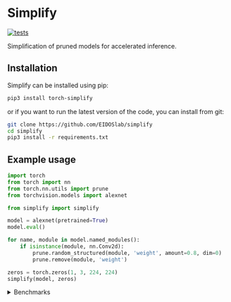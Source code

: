 # Simplify

[![tests](https://github.com/EIDOSlab/simplify/actions/workflows/test.yaml/badge.svg)](https://github.com/EIDOSlab/simplify/actions/workflows/test.yaml)

Simplification of pruned models for accelerated inference.

[comment]: <> (- [Installation]&#40;#installation&#41;)

[comment]: <> (- [Modules]&#40;#usage&#41;)

[comment]: <> (    - [Dataloaders]&#40;#dataloaders&#41;)

[comment]: <> (    - [Evaluation]&#40;#evalutation&#41;)

[comment]: <> (    - [Models]&#40;#models&#41;)

[comment]: <> (    - [Pruning]&#40;#pruning&#41;)

[comment]: <> (        - [CSNN]&#40;#CSNN&#41;)

[comment]: <> (        - [Pruning]&#40;#Pruning&#41;)

[comment]: <> (        - [Thresholding]&#40;#Thresholding&#41;)

[comment]: <> (    - [Utils]&#40;#Utils&#41;)

[comment]: <> (- [Contributing]&#40;#contributing&#41;   )

[comment]: <> (- [License]&#40;#license&#41;)

## Installation
Simplify can be installed using pip:

```bash
pip3 install torch-simplify
```

or if you want to run the latest version of the code, you can install from git:

```bash
git clone https://github.com/EIDOSlab/simplify
cd simplify
pip3 install -r requirements.txt
```

## Example usage

```python
import torch
from torch import nn
from torch.nn.utils import prune
from torchvision.models import alexnet

from simplify import simplify

model = alexnet(pretrained=True)
model.eval()

for name, module in model.named_modules():
    if isinstance(module, nn.Conv2d):
        prune.random_structured(module, 'weight', amount=0.8, dim=0)
        prune.remove(module, 'weight')

zeros = torch.zeros(1, 3, 224, 224)
simplify(model, zeros)
```

<details>
<summary>
Benchmarks
</summary>


<!-- benchmark starts -->
Update timestamp 22/06/2021 21:39:39

Random structured pruning amount = 50.0%

| Architecture       | Pruned time      | Simplified time   |
|--------------------|------------------|-------------------|
| alexnet            | 0.2537s ± 0.0073 | 0.1096s ± 0.0024  |
| vgg11              | 2.7648s ± 0.0371 | 1.2164s ± 0.0038  |
| vgg11_bn           | 0.0000s ± 0.0000 | 0.0000s ± 0.0000  |
| vgg13              | 4.1843s ± 0.0456 | 1.8703s ± 0.0030  |
| vgg13_bn           | 0.0000s ± 0.0000 | 0.0000s ± 0.0000  |
| vgg16              | 5.1764s ± 0.0036 | 2.1973s ± 0.0008  |
| vgg16_bn           | 0.0000s ± 0.0000 | 0.0000s ± 0.0000  |
| vgg19              | 6.2071s ± 0.0298 | 2.5273s ± 0.0014  |
| vgg19_bn           | 0.0000s ± 0.0000 | 0.0000s ± 0.0000  |
| resnet18           | 0.0000s ± 0.0000 | 0.0000s ± 0.0000  |
| resnet34           | 0.0000s ± 0.0000 | 0.0000s ± 0.0000  |
| resnet50           | 0.0000s ± 0.0000 | 0.0000s ± 0.0000  |
| resnet101          | 0.0000s ± 0.0000 | 0.0000s ± 0.0000  |
| resnet152          | 0.0000s ± 0.0000 | 0.0000s ± 0.0000  |
| squeezenet1_0      | 1.0406s ± 0.0020 | 1.1063s ± 0.0171  |
| squeezenet1_1      | 0.5779s ± 0.0029 | 0.6165s ± 0.0053  |
| densenet121        | 0.0000s ± 0.0000 | 0.0000s ± 0.0000  |
| densenet161        | 0.0000s ± 0.0000 | 0.0000s ± 0.0000  |
| densenet169        | 0.0000s ± 0.0000 | 0.0000s ± 0.0000  |
| densenet201        | 0.0000s ± 0.0000 | 0.0000s ± 0.0000  |
| inception_v3       | 0.0000s ± 0.0000 | 0.0000s ± 0.0000  |
| googlenet          | 0.0000s ± 0.0000 | 0.0000s ± 0.0000  |
| shufflenet_v2_x0_5 | 0.0000s ± 0.0000 | 0.0000s ± 0.0000  |
| shufflenet_v2_x1_0 | 0.0000s ± 0.0000 | 0.0000s ± 0.0000  |
| shufflenet_v2_x1_5 | 0.0000s ± 0.0000 | 0.0000s ± 0.0000  |
| shufflenet_v2_x2_0 | 0.0000s ± 0.0000 | 0.0000s ± 0.0000  |
| mobilenet_v2       | 0.0000s ± 0.0000 | 0.0000s ± 0.0000  |
| mobilenet_v3_small | 0.0000s ± 0.0000 | 0.0000s ± 0.0000  |
| mobilenet_v3_large | 0.0000s ± 0.0000 | 0.0000s ± 0.0000  |
| resnext50_32x4d    | 0.0000s ± 0.0000 | 0.0000s ± 0.0000  |
| resnext101_32x8d   | 0.0000s ± 0.0000 | 0.0000s ± 0.0000  |
| wide_resnet50_2    | 0.0000s ± 0.0000 | 0.0000s ± 0.0000  |
| wide_resnet101_2   | 0.0000s ± 0.0000 | 0.0000s ± 0.0000  |
| mnasnet0_5         | 0.0000s ± 0.0000 | 0.0000s ± 0.0000  |
| mnasnet0_75        | 0.0000s ± 0.0000 | 0.0000s ± 0.0000  |
| mnasnet1_0         | 0.0000s ± 0.0000 | 0.0000s ± 0.0000  |
| mnasnet1_3         | 0.0000s ± 0.0000 | 0.0000s ± 0.0000  |
<!-- benchmark ends -->

### Status of torchvision.models

:heavy_check_mark:: all good

:x:: gives different results

:cursing_face:: an exception occurred

:man_shrugging:: test skipped due to failing of the previous one


<!-- table starts -->
Update timestamp 22/06/2021 14:16:31

|    Architecture    |  BatchNorm Folding  |  Bias Propagation  |   Simplification   |
|--------------------|---------------------|--------------------|--------------------|
|      alexnet       | :heavy_check_mark:  | :heavy_check_mark: | :heavy_check_mark: |
|       vgg11        | :heavy_check_mark:  | :heavy_check_mark: | :heavy_check_mark: |
|      vgg11_bn      | :heavy_check_mark:  | :heavy_check_mark: | :heavy_check_mark: |
|       vgg13        | :heavy_check_mark:  | :heavy_check_mark: | :heavy_check_mark: |
|      vgg13_bn      | :heavy_check_mark:  | :heavy_check_mark: | :heavy_check_mark: |
|       vgg16        | :heavy_check_mark:  | :heavy_check_mark: | :heavy_check_mark: |
|      vgg16_bn      | :heavy_check_mark:  | :heavy_check_mark: | :heavy_check_mark: |
|       vgg19        | :heavy_check_mark:  | :heavy_check_mark: | :heavy_check_mark: |
|      vgg19_bn      | :heavy_check_mark:  | :heavy_check_mark: | :heavy_check_mark: |
|      resnet18      | :heavy_check_mark:  | :heavy_check_mark: | :heavy_check_mark: |
|      resnet34      | :heavy_check_mark:  | :heavy_check_mark: | :heavy_check_mark: |
|      resnet50      | :heavy_check_mark:  | :heavy_check_mark: | :heavy_check_mark: |
|     resnet101      | :heavy_check_mark:  | :heavy_check_mark: | :heavy_check_mark: |
|     resnet152      | :heavy_check_mark:  | :heavy_check_mark: | :heavy_check_mark: |
|   squeezenet1_0    | :heavy_check_mark:  | :heavy_check_mark: | :heavy_check_mark: |
|   squeezenet1_1    | :heavy_check_mark:  | :heavy_check_mark: | :heavy_check_mark: |
|    densenet121     | :heavy_check_mark:  | :heavy_check_mark: | :heavy_check_mark: |
|    densenet161     | :heavy_check_mark:  | :heavy_check_mark: | :heavy_check_mark: |
|    densenet169     | :heavy_check_mark:  | :heavy_check_mark: | :heavy_check_mark: |
|    densenet201     | :heavy_check_mark:  | :heavy_check_mark: | :heavy_check_mark: |
|    inception_v3    | :heavy_check_mark:  | :heavy_check_mark: | :heavy_check_mark: |
|     googlenet      | :heavy_check_mark:  | :heavy_check_mark: | :heavy_check_mark: |
| shufflenet_v2_x0_5 | :heavy_check_mark:  | :heavy_check_mark: | :heavy_check_mark: |
| shufflenet_v2_x1_0 | :heavy_check_mark:  | :heavy_check_mark: | :heavy_check_mark: |
| shufflenet_v2_x1_5 | :heavy_check_mark:  | :heavy_check_mark: | :heavy_check_mark: |
| shufflenet_v2_x2_0 | :heavy_check_mark:  | :heavy_check_mark: | :heavy_check_mark: |
|    mobilenet_v2    | :heavy_check_mark:  | :heavy_check_mark: | :heavy_check_mark: |
| mobilenet_v3_small | :heavy_check_mark:  | :heavy_check_mark: | :heavy_check_mark: |
| mobilenet_v3_large | :heavy_check_mark:  | :heavy_check_mark: | :heavy_check_mark: |
|  resnext50_32x4d   | :heavy_check_mark:  | :heavy_check_mark: | :heavy_check_mark: |
|  resnext101_32x8d  | :heavy_check_mark:  | :heavy_check_mark: | :heavy_check_mark: |
|  wide_resnet50_2   | :heavy_check_mark:  | :heavy_check_mark: | :heavy_check_mark: |
|  wide_resnet101_2  | :heavy_check_mark:  | :heavy_check_mark: | :heavy_check_mark: |
|     mnasnet0_5     | :heavy_check_mark:  | :heavy_check_mark: | :heavy_check_mark: |
|    mnasnet0_75     | :heavy_check_mark:  | :heavy_check_mark: | :heavy_check_mark: |
|     mnasnet1_0     | :heavy_check_mark:  | :heavy_check_mark: | :heavy_check_mark: |
|     mnasnet1_3     | :heavy_check_mark:  | :heavy_check_mark: | :heavy_check_mark: |
<!-- table ends -->
</details>